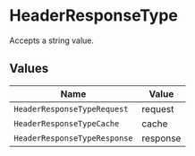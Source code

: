 # HeaderResponseType

Accepts a string value.


## Values

| Name                         | Value                        |
| ---------------------------- | ---------------------------- |
| `HeaderResponseTypeRequest`  | request                      |
| `HeaderResponseTypeCache`    | cache                        |
| `HeaderResponseTypeResponse` | response                     |